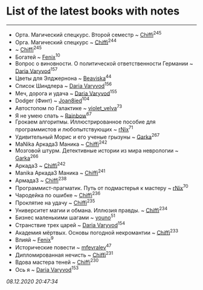 # List of the latest books with notes
---

* Орта. Магический спецкурс. Второй семестр ~ [Chiffi](users/105/105831994080785626680-google)<sup>245</sup>
* Орга. Магический спецкурс ~ [Chiffi](users/105/105831994080785626680-google)<sup>244</sup>
*  ~ [Chiffi](users/105/105831994080785626680-google)<sup>245</sup>
* Богатей ~ [Fenix](users/111/111367585493471720963-google)<sup>10</sup>
* Вопрос о виновности. О политической ответственности Германии ~ [Daria Varyvod](users/829/829893410524253-facebook)<sup>157</sup>
* Цветы для Элджернона ~ [Beaviska](users/102/10202544960024508-facebook)<sup>44</sup>
* Список Шиндлера ~ [Daria Varyvod](users/829/829893410524253-facebook)<sup>156</sup>
* Меч, дорога и удача ~ [Daria Varyvod](users/829/829893410524253-facebook)<sup>155</sup>
* Dodger (Финт) ~ [Joan8ied](users/240/2401650-vkontakte)<sup>104</sup>
* Автостопом по Галактике ~ [violet_velva](users/116/116961712580551399099-google)<sup>73</sup>
* Я не умею спать ~ [Rainbow](users/109/109787328219839805802-google)<sup>67</sup>
* Грокаем алгоритмы. Иллюстрированное пособие для программистов и любопытствующих ~ [rNix](users/227/22742452-yandex)<sup>71</sup>
* Удивительный Морис и его ученые грызуны ~ [Garka](users/115/115753719718250012620-google)<sup>267</sup>
* MaNika Аркада3 Маника ~ [Chiffi](users/105/105831994080785626680-google)<sup>242</sup>
* Мозговой штурм. Детективные истории из мира неврологии ~ [Garka](users/115/115753719718250012620-google)<sup>266</sup>
* Аркада3 ~ [Chiffi](users/105/105831994080785626680-google)<sup>242</sup>
* Manika Аркада3 Маника ~ [Chiffi](users/105/105831994080785626680-google)<sup>241</sup>
* Армада3 ~ [Chiffi](users/105/105831994080785626680-google)<sup>238</sup>
* Программист-прагматик. Путь от подмастерья к мастеру ~ [rNix](users/227/22742452-yandex)<sup>70</sup>
* Чародейка по ошибке ~ [Chiffi](users/105/105831994080785626680-google)<sup>236</sup>
* Проклятие на удачу ~ [Chiffi](users/105/105831994080785626680-google)<sup>235</sup>
* Университет магии и обмана. Иллюзия правды. ~ [Chiffi](users/105/105831994080785626680-google)<sup>234</sup>
* Бизнес маленькими шагами ~ [youno](users/302/302928912-vkontakte)<sup>51</sup>
* Странствие трех царей ~ [Daria Varyvod](users/829/829893410524253-facebook)<sup>154</sup>
* Академия мёртвых. Основы погодной некромантии ~ [Chiffi](users/105/105831994080785626680-google)<sup>233</sup>
* Влияй ~ [Fenix](users/111/111367585493471720963-google)<sup>9</sup>
* Исторические повести ~ [mfevralev](users/140/140966150-vkontakte)<sup>47</sup>
* Дипломированная нечисть ~ [Chiffi](users/105/105831994080785626680-google)<sup>231</sup>
* Вдова мастера теней ~ [Chiffi](users/105/105831994080785626680-google)<sup>230</sup>
* Ось я ~ [Daria Varyvod](users/829/829893410524253-facebook)<sup>153</sup>


_08.12.2020 20:47:34_
